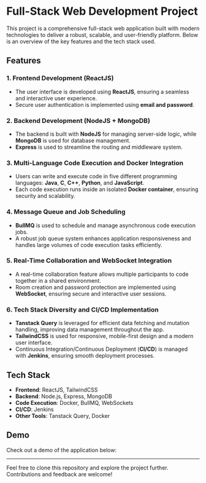 # Full-Stack Web Development Project

This project is a comprehensive full-stack web application built with modern technologies to deliver a robust, scalable, and user-friendly platform. Below is an overview of the key features and the tech stack used.

## Features

### 1. **Frontend Development (ReactJS)**
- The user interface is developed using **ReactJS**, ensuring a seamless and interactive user experience.
- Secure user authentication is implemented using **email and password**.

### 2. **Backend Development (NodeJS + MongoDB)**
- The backend is built with **NodeJS** for managing server-side logic, while **MongoDB** is used for database management.
- **Express** is used to streamline the routing and middleware system.

### 3. **Multi-Language Code Execution and Docker Integration**
- Users can write and execute code in five different programming languages: **Java**, **C**, **C++**, **Python**, and **JavaScript**.
- Each code execution runs inside an isolated **Docker container**, ensuring security and scalability.

### 4. **Message Queue and Job Scheduling**
- **BullMQ** is used to schedule and manage asynchronous code execution jobs.
- A robust job queue system enhances application responsiveness and handles large volumes of code execution tasks efficiently.

### 5. **Real-Time Collaboration and WebSocket Integration**
- A real-time collaboration feature allows multiple participants to code together in a shared environment.
- Room creation and password protection are implemented using **WebSocket**, ensuring secure and interactive user sessions.

### 6. **Tech Stack Diversity and CI/CD Implementation**
- **Tanstack Query** is leveraged for efficient data fetching and mutation handling, improving data management throughout the app.
- **TailwindCSS** is used for responsive, mobile-first design and a modern user interface.
- Continuous Integration/Continuous Deployment (**CI/CD**) is managed with **Jenkins**, ensuring smooth deployment processes.

## Tech Stack

- **Frontend**: ReactJS, TailwindCSS
- **Backend**: Node.js, Express, MongoDB
- **Code Execution**: Docker, BullMQ, WebSockets
- **CI/CD**: Jenkins
- **Other Tools**: Tanstack Query, Docker

## Demo

Check out a demo of the application below:


---

Feel free to clone this repository and explore the project further. Contributions and feedback are welcome!
